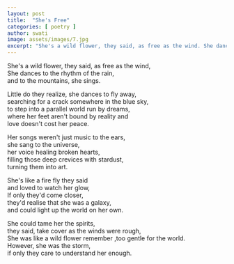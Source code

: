 ```yaml
---
layout: post
title:  "She's Free"
categories: [ poetry ]
author: swati
image: assets/images/7.jpg
excerpt: "She's a wild flower, they said, as free as the wind. She dances to the rhythm of the rain, and to the mountains, she sings. Little do they realize, she dances to fly away."
---
```

She's a wild flower, they said, as free as the wind,  
She dances to the rhythm of the rain,  
and to the mountains, she sings.

Little do they realize, she dances to fly away,  
searching for a crack somewhere in the blue sky,  
to step into a parallel world run by dreams,  
where her feet aren't bound by reality and  
love doesn't cost her peace.

Her songs weren't just music to the ears,  
she sang to the universe,  
her voice healing broken hearts,  
filling those deep crevices with stardust,  
turning them into art.

She's like a fire fly they said  
and loved to watch her glow,  
If only they'd come closer,  
they'd realise that she was a galaxy,  
and could light up the world on her own.

She could tame her the spirits,  
they said, take cover as the winds were rough,  
She was like a wild flower remember ,too gentle for the world.  
However, she was the storm,  
if only they care to understand her enough.
